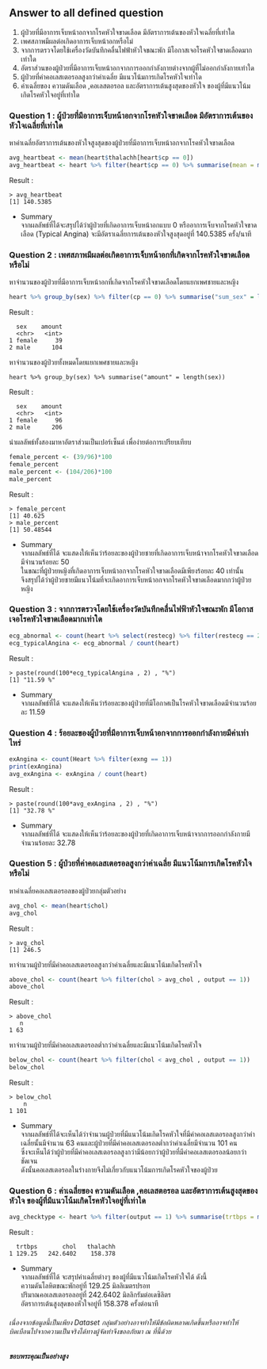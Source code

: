 ## Answer to all defined question
1. ผู้ป่วยที่มีอาการเจ็บหน้าอกจากโรคหัวใจขาดเลือด มีอัตราการเต้นของหัวใจเฉลี่ยที่เท่าใด
2. เพศสภาพมีผลต่อเกิดอาการเจ็บหน้าอกหรือไม่
3. จากการตรวจโดยใช้เครื่องวัดบันทึกคลื่นไฟฟ้าหัวใจขณะพัก มีโอกาสเจอโรคหัวใจขาดเลือดมากเท่าใด
4. อัตราส่วนของผู้ป่วยที่มีอาการเจ็บหน้าอกจากการออกกำลังกายต่างจากผู้ที่ไม่ออกกำลังกายเท่าใด
5. ผู้ป่วยที่ค่าคอเลสเตอรอลสูงกว่าค่าเฉลี่ย มีแนวโน้มการเกิดโรคหัวใจเท่าใด
6. ค่าเฉลี่ยของ ความดันเลือด ,คอเลสตอรอล และอัตราการเต้นสูงสุดของหัวใจ ของผู้ที่มีแนวโน้มเกิดโรคหัวใจอยู่ที่เท่าใด

### Question 1 : ผู้ป่วยที่มีอาการเจ็บหน้าอกจากโรคหัวใจขาดเลือด มีอัตราการเต้นของหัวใจเฉลี่ยที่เท่าใด
หาค่าเฉลี่ยอัตราการเต้นของหัวใจสูงสุดของผู้ป่วยที่มีอาการเจ็บหน้าอกจากโรคหัวใจขาดเลือด
```r
avg_heartbeat <- mean(heart$thalachh[heart$cp == 0])
avg_heartbeat <- heart %>% filter(heart$cp == 0) %>% summarise(mean = mean(thalachh))
```
Result :
```
> avg_heartbeat
[1] 140.5385
```
* Summary</br>
 จากผลลัพธ์ที่ได้จะสรุปได้ว่าผู้ป่วยที่เกิดอาการเจ็บหน้าอกแบบ 0 หรืออาการเจ็บจากโรคหัวใจขาดเลือด (Typical Angina) จะมีอัตราเฉลี่ยการเต้นของหัวใจสูงสุดอยู่ที่ 140.5385 ครั้ง/นาที
### Question 2 : เพศสภาพมีผลต่อเกิดอาการเจ็บหน้าอกที่เกิดจากโรคหัวใจขาดเลือดหรือไม่
หาจำนวนของผู้ป่วยที่มีอาการเจ็บหน้าอกที่เกิดจากโรคหัวใจขาดเลือดโดยแยกเพศชายและหญิง
```r
heart %>% group_by(sex) %>% filter(cp == 0) %>% summarise("sum_sex" = length(sex))
```
Result :
```
  sex    amount
  <chr>   <int>
1 female     39
2 male      104
```
หาจำนวนของผู้ป่วยทั้งหมดโดยแยกเพศชายและหญิง
```
heart %>% group_by(sex) %>% summarise("amount" = length(sex))
```
Result :
```
  sex    amount
  <chr>   <int>
1 female     96
2 male      206
```
นำผลลัพธ์ทั้งสองมาหาอัตราส่วนเป็นเปอร์เซ็นต์ เพื่อง่ายต่อการเปรียบเทียบ
```r
female_percent <- (39/96)*100
female_percent
male_percent <- (104/206)*100
male_percent
```
Result :
```
> female_percent
[1] 40.625
> male_percent
[1] 50.48544
```
* Summary </br>
จากผลลัพธ์ที่ได้ จะแสดงให้เห็นว่าร้อยละของผู้ป่วยชายที่เกิดอาการเจ็บหน้าจากโรคหัวใจขาดเลือดมีจำนวนร้อยละ 50  </br>
ในขณะที่ผู้ป่วยหญิงที่เกิดอาการเจ็บหน้าอกจากโรคหัวใจขาดเลือดมีเพียงร้อยละ 40 เท่านั้น </br>
จึงสรุปได้ว่าผู้ป่วยชายมีแนวโน้มที่จะเกิดอาการเจ็บหน้าอกจากโรคหัวใจขาดเลือดมากกว่าผู้ป่วยหญิง
### Question 3 : จากการตรวจโดยใช้เครื่องวัดบันทึกคลื่นไฟฟ้าหัวใจขณะพัก มีโอกาสเจอโรคหัวใจขาดเลือดมากเท่าใด
```r
ecg_abnormal <- count(heart %>% select(restecg) %>% filter(restecg == 2 | restecg == 1 & heart$cp == 1))
ecg_typicalAngina <- ecg_abnormal / count(heart)
```
Result :
```
> paste(round(100*ecg_typicalAngina , 2) , "%")
[1] "11.59 %"
```
* Summary </br>
จากผลลัพธ์ที่ได้ จะแสดงให้เห็นว่าร้อยละของผู้ป่วยที่มีโอกาศเป็นโรคหัวใจขาดเลือดมีจำนวนร้อยละ 11.59  </br>

### Question 4 : ร้อยละของผู้ป่วยที่มีอาการเจ็บหน้าอกจากการออกกำลังกายมีค่าเท่าไหร่
```r
exAngina <- count(Heart %>% filter(exng == 1))
print(exAngina)
avg_exAngina <- exAngina / count(heart)
```
Result :
```
> paste(round(100*avg_exAngina , 2) , "%")
[1] "32.78 %"
```
* Summary </br>
จากผลลัพธ์ที่ได้ จะแสดงให้เห็นว่าร้อยละของผู้ป่วยที่เกิดอาการเจ็บหน้าจากการออกกำลังกายมีจำนวนร้อยละ 32.78  </br>

### Question 5 : ผู้ป่วยที่ค่าคอเลสเตอรอลสูงกว่าค่าเฉลี่ย มีแนวโน้มการเกิดโรคหัวใจหรือไม่
หาค่าเฉลี่ยคอเลสเตอรอลของผู้ป่วยกลุ่มตัวอย่าง
```r
avg_chol <- mean(heart$chol)
avg_chol
```
Result : 
```
> avg_chol
[1] 246.5
```
หาจำนวนผู้ป่วยที่มีค่าคอเลสเตอรอลสูงกว่าค่าเฉลี่ยและมีแนวโน้มเกิดโรคหัวใจ
```r
above_chol <- count(heart %>% filter(chol > avg_chol , output == 1))
above_chol
```
Result : 
```
> above_chol
   n
1 63
```
หาจำนวนผู้ป่วยที่มีค่าคอเลสเตอรอลต่ำกว่าค่าเฉลี่ยและมีแนวโน้มเกิดโรคหัวใจ
```r
below_chol <- count(heart %>% filter(chol < avg_chol , output == 1))
below_chol
```
Result : 
```
> below_chol
    n
1 101
```
* Summary </br>
จากผลลัพธ์ที่ได้จะเห็นได้ว่าจำนวนผู้ป่วยที่มีแนวโน้มเกิดโรคหัวใจที่มีค่าคอเลสเตอรอลสูงกว่าค่าเฉลี่ยนั้นมีจำนวน 63 คนและผู้ป่วยที่มีค่าคอเลสเตอรอลต่ำกว่าค่าเฉลี่ยมีจำนวน 101 คน </br>
ซึ่งจะเห็นได้ว่าผู้ป่วยที่มีค่าคอเลสเตอรอลสูงกว่ามีน้อยกว่าผู้ป่วยที่มีค่าคอเลสเตอรอลน้อยกว่าชัดเจน </br>
ดังนั้นคอเลสเตอรอลในร่างกายจึงไม่เกี่ยวกับแนวโน้มการเกิดโรคหัวใจของผู้ป่วย
### Question 6 : ค่าเฉลี่ยของ ความดันเลือด ,คอเลสตอรอล และอัตราการเต้นสูงสุดของหัวใจ ของผู้ที่มีแนวโน้มเกิดโรคหัวใจอยู่ที่เท่าใด
```r
avg_checktype <- heart %>% filter(output == 1) %>% summarise(trtbps = mean(trtbps) , chol = mean(chol) , fbs = mean(fbs))
```
Result :
```
  trtbps       chol   thalachh
1 129.25   242.6402    158.378
```
* Summary </br>
จากผลลัพธ์ที่ได้ จะสรุปค่าเฉลี่ยต่างๆ ของผู้ที่มีแนวโน้มเกิดโรคหัวใจได้ ดังนี้ </br>
ความดันโลหิตขณะพักอยู่ที่   129.25 มิลลิเมตรปรอท </br>
ปริมาณคอเลสเตอรอลอยู่ที่   242.6402 มิลลิกรัมต่อเดซิลิตร</br>
อัตราการเต้นสูงสุดของหัวใจอยู่ที่   158.378 ครั้งต่อนาที

###### เนื่องจากข้อมูลนี้เป็นเพียง Dataset กลุ่มตัวอย่างอาจทำให้มีข้อผิดพลาดเกิดขึ้นหรืออาจทำให้บิดเบือนไปจากความเป็นจริงได้ทางผู้จัดทำจึงขออภัยมา ณ ที่นี้ด้วย
##### ขอบพระคุณเป็นอย่างสูง
